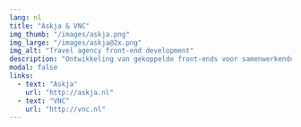 ```yaml
---
lang: nl
title: "Askja & VNC"
img_thumb: "/images/askja.png"
img_large: "/images/askja@2x.png"
img_alt: "Travel agency front-end development"
description: "Ontwikkeling van gekoppelde front-ends voor samenwerkende reisbureaus (@[TG](http://tweedegolf.nl))."
modal: false
links:
  - text: "Askja"
    url: "http://askja.nl"
  - text: "VNC"
    url: "http://vnc.nl"
---
```

